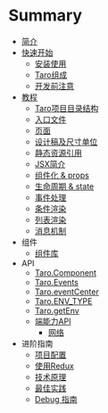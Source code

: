 # Summary

* [简介](README.md)
* [快速开始](GETTING-STARTED.md)
  * [安装使用](GETTING-STARTED.md#安装)
  * [Taro组成](composition.md)
  * [开发前注意](before-dev-remind.md)
* [教程](tutorial.md)
  * [Taro项目目录结构](tutorial.md#项目目录结构)
  * [入口文件](tutorial.md#入口文件)
  * [页面](tutorial.md#页面)
  * [设计稿及尺寸单位](size.md)
  * [静态资源引用](static-reference.md)
  * [JSX简介](jsx.md)
  * [组件化 & props](props.md)
  * [生命周期 & state](state.md)
  * [事件处理](event.md)
  * [条件渲染](condition.md)
  * [列表渲染](list.md)
  * [消息机制](events.md)
* 组件
  * [组件库](components.md)
* API
  * [Taro.Component](component.md)
  * [Taro.Events](events.md)
  * [Taro.eventCenter](events.md)
  * [Taro.ENV_TYPE](env.md#Taro.ENV_TYPE)
  * [Taro.getEnv](env.md#Taro.getEnv())
  * [端能力API](native-api.md)
    * [网络](native-api.md#网络)
* 进阶指南
  * [项目配置](config.md)
  * [使用Redux](redux.md)
  * [技术原理](principle.md)
  * [最佳实践](best-practice.md)
  * [Debug 指南](debug.md)
